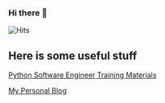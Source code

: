 ### Hi there 👋
![Hits](https://hits.seeyoufarm.com/api/count/incr/badge.svg?url=https%3A%2F%2Fgithub.com%2Fhenryh9n%2Fhenryh9n&count_bg=%231BA9BA&title_bg=%23555555&icon=&icon_color=%23E7E7E7&title=Profile+Hits&edge_flat=true)

## Here is some useful stuff

[Python Software Engineer Training Materials](https://github.com/henryh9n/Python-Software-Engineer-Training)

[My Personal Blog](https://henryh9n.tech/) 

